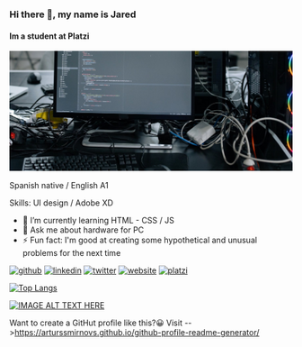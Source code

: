### Hi there 👋, my name is Jared
#### Im a student at Platzi
![Im a student at Platzi](https://github.com/Jared-Nava/Jared-Nava/blob/master/pexels-photo-6804613.jpeg)

Spanish native / English A1

Skills: UI design / Adobe XD

- 🌱 I’m currently learning HTML - CSS / JS 
- 💬 Ask me about hardware for PC 
- ⚡ Fun fact: I'm good at creating some hypothetical and unusual problems for the next time 


[<img src='https://cdn.jsdelivr.net/npm/simple-icons@3.0.1/icons/github.svg' alt='github' height='40'>](https://github.com/Jared-Nava)  [<img src='https://cdn.jsdelivr.net/npm/simple-icons@3.0.1/icons/linkedin.svg' alt='linkedin' height='40'>](https://www.linkedin.com/in/jarednava/)  [<img src='https://cdn.jsdelivr.net/npm/simple-icons@3.0.1/icons/twitter.svg' alt='twitter' height='40'>](https://twitter.com/@yare_liddell)  [<img src='https://cdn.jsdelivr.net/npm/simple-icons@3.0.1/icons/icloud.svg' alt='website' height='40'>](https://jarednava.dev)  [<img src='https://cdn.jsdelivr.net/npm/simple-icons@3.0.1/icons/platzi.svg' alt='platzi' height='40'>](https://platzi.com/@Jared.Nava/)  

[![Top Langs](https://github-readme-stats.vercel.app/api/top-langs/?username=Jared-Nava)](https://github.com/anuraghazra/github-readme-stats)

<a href="http://www.youtube.com/watch?feature=player_embedded&v=ulQikuTZ4zI
" target="_blank"><img src="http://img.youtube.com/vi/ulQikuTZ4zI/0.jpg" 
alt="IMAGE ALT TEXT HERE" width="350" height= 225 border="0" /></a>

Want to create a GitHut profile like this?😀
Visit -->https://arturssmirnovs.github.io/github-profile-readme-generator/
<!--
**jared-nava-jared-nava** is a ✨ _special_ ✨ repository because its `README.md` (this file) appears on your GitHub profile.

Here are some ideas to get you started:

- 🔭 I’m currently working on ...
- 🌱 I’m currently learning ...
- 👯 I’m looking to collaborate on ...
- 🤔 I’m looking for help with ...
- 💬 Ask me about ...
- 📫 How to reach me: ...
- 😄 Pronouns: ...
- ⚡ Fun fact: ...
-->
